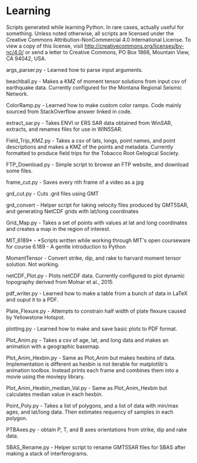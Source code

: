 # Learning
Scripts generated while learning Python. In rare cases, actually useful for something.
Unless noted otherwise, all scripts are licensed under the Creative Commons Attribution-NonCommercial 4.0 International License. To view a copy of this license, visit http://creativecommons.org/licenses/by-nc/4.0/ or send a letter to Creative Commons, PO Box 1866, Mountain View, CA 94042, USA.

args_parser.py - Learned how to parse input arguments.

beachball.py - Makes a KMZ of moment tensor solutions from input csv of earthquake data. Currently configured for the Montana Regional Seismic Network.

ColorRamp.py - Learned how to make custom color ramps. Code mainly sourced from StackOverflow answer linked in code.

extract_sar.py - Takes ENVI or ERS SAR data obtained from WinSAR, extracts, and renames files for use in WIN5SAR.

Field_Trip_KMZ.py - Takes a csv of lats, longs, point names, and point descriptions and makes a KMZ of the points and metadata. Currently formatted to produce field trips for the Tobacco Root Gelogical Society.

FTP_Download.py - Simple script to browse an FTP website, and download some files.

frame_cut.py - Saves every nth frame of a video as a jpg

grd_cut.py - Cuts .grd files using GMT

grd_convert - Helper script for taking velocity files produced by GMT5SAR, and generating
NetCDF grids with lat/long coordinates

Grid_Map.py - Takes a set of points with values at lat and long coordinates and creates a map in the region of interest.

MIT_6189* - *Scripts written while working through MIT's open courseware for course 6.189 - A gentle introduction to Python

MomentTensor - Convert strike, dip, and rake to harvard moment tensor solution. Not working.

netCDF_Plot.py - Plots netCDF data. Currently configured to plot dynamic topography derived from Molnar et al., 2015

pdf_writer.py - Learned how to make a table from a bunch of data in LaTeX and ouput it to a PDF.

Plate_Flexure.py - Attempts to constrain half width of plate flexure caused by Yellowstone Hotspot.

plotting.py - Learned how to make and save basic plots to PDF format.

Plot_Anim.py - Takes a csv of age, lat, and long data and makes an animation with a geographic basemap.

Plot_Anim_Hexbin.py - Same as Plot_Anim but makes hexbins of data. Implementation is different as hexbin is not iterable for matplotlib's animation toolbox. Instead prints each frame and combines them into a movie using the moviepy library.

Plot_Anim_Hexbin_median_Val.py - Same as Plot_Anim_Hexbin but calculates median value in each hexbin.

Point_Poly.py - Takes a list of polygons, and a list of data with min/max ages, and lat/long data. Then estimates requency of samples in each polygon.

PTBAxes.py - obtain P, T, and B axes orientations from strike, dip and rake data.

SBAS_Rename.py - Helper script to rename GMT5SAR files for SBAS after making a stack of interferograms.
